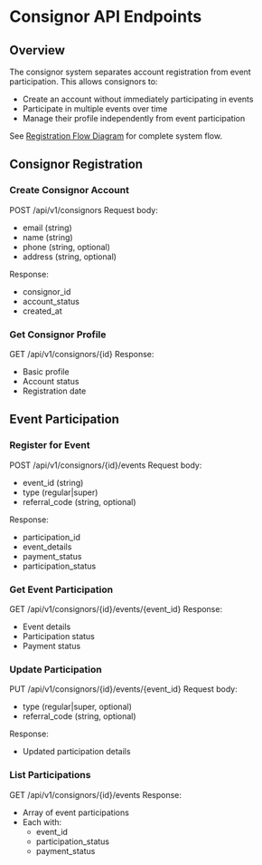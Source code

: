 # Consignor API Endpoints

## Overview
The consignor system separates account registration from event participation. This allows consignors to:
- Create an account without immediately participating in events
- Participate in multiple events over time
- Manage their profile independently from event participation

See [Registration Flow Diagram](/docs/diagrams/flows/registration-flow.mmd) for complete system flow.

## Consignor Registration

### Create Consignor Account
POST /api/v1/consignors
Request body:
- email (string)
- name (string)
- phone (string, optional)
- address (string, optional)

Response:
- consignor_id
- account_status
- created_at

### Get Consignor Profile
GET /api/v1/consignors/{id}
Response:
- Basic profile
- Account status
- Registration date

## Event Participation

### Register for Event
POST /api/v1/consignors/{id}/events
Request body:
- event_id (string)
- type (regular|super)
- referral_code (string, optional)

Response:
- participation_id
- event_details
- payment_status
- participation_status

### Get Event Participation
GET /api/v1/consignors/{id}/events/{event_id}
Response:
- Event details
- Participation status
- Payment status

### Update Participation
PUT /api/v1/consignors/{id}/events/{event_id}
Request body:
- type (regular|super, optional)
- referral_code (string, optional)

Response:
- Updated participation details

### List Participations
GET /api/v1/consignors/{id}/events
Response:
- Array of event participations
- Each with:
  - event_id
  - participation_status
  - payment_status